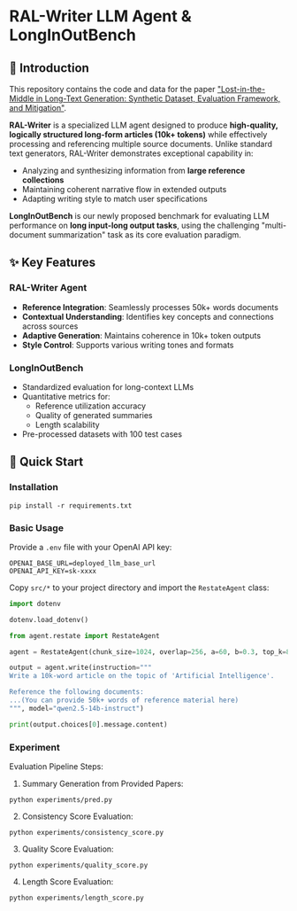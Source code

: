 # RAL-Writer LLM Agent & LongInOutBench

## 📖 Introduction

This repository contains the code and data for the paper ["Lost-in-the-Middle in Long-Text Generation: Synthetic Dataset, Evaluation Framework, and Mitigation"](https://arxiv.org/pdf/2503.06868).

**RAL-Writer** is a specialized LLM agent designed to produce **high-quality, logically structured long-form articles (10k+ tokens)** while effectively processing and referencing multiple source documents. Unlike standard text generators, RAL-Writer demonstrates exceptional capability in:
- Analyzing and synthesizing information from **large reference collections**
- Maintaining coherent narrative flow in extended outputs
- Adapting writing style to match user specifications

**LongInOutBench** is our newly proposed benchmark for evaluating LLM performance on **long input-long output tasks**, using the challenging "multi-document summarization" task as its core evaluation paradigm.

## ✨ Key Features

### RAL-Writer Agent
- **Reference Integration**: Seamlessly processes 50k+ words documents
- **Contextual Understanding**: Identifies key concepts and connections across sources
- **Adaptive Generation**: Maintains coherence in 10k+ token outputs
- **Style Control**: Supports various writing tones and formats

### LongInOutBench
- Standardized evaluation for long-context LLMs
- Quantitative metrics for:
  - Reference utilization accuracy
  - Quality of generated summaries
  - Length scalability
- Pre-processed datasets with 100 test cases

## 🚀 Quick Start

### Installation

```shell
pip install -r requirements.txt
```

### Basic Usage

Provide a `.env` file with your OpenAI API key:

```dotenv
OPENAI_BASE_URL=deployed_llm_base_url
OPENAI_API_KEY=sk-xxxx
```

Copy `src/*` to your project directory and import the `RestateAgent` class:

```python
import dotenv

dotenv.load_dotenv()

from agent.restate import RestateAgent

agent = RestateAgent(chunk_size=1024, overlap=256, a=60, b=0.3, top_k=8, tqdm=False)

output = agent.write(instruction="""
Write a 10k-word article on the topic of 'Artificial Intelligence'.

Reference the following documents:
...(You can provide 50k+ words of reference material here)
""", model="qwen2.5-14b-instruct")

print(output.choices[0].message.content)
```

### Experiment

Evaluation Pipeline Steps:

1. Summary Generation from Provided Papers:

```shell
python experiments/pred.py
```

2. Consistency Score Evaluation:

```shell
python experiments/consistency_score.py
```

3. Quality Score Evaluation:

```shell
python experiments/quality_score.py
```

4. Length Score Evaluation:

```shell
python experiments/length_score.py
```